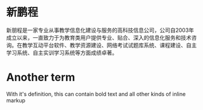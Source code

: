 # 新鹏程

新朋程是一家专业从事教学信息化建设与服务的高科技信息公司，公司自2003年成立以来，一直致力于为教育类用户提供专业、贴合、深入的信息化服务和技术咨询。在教学互动平台软件、教学资源建设、网络考试试题库系统、课程建设、自主学习系统、自主实训学习系统等方面成绩卓著。

# Another term

With it's definition, this can contain bold text and all other kinds of inline markup

# 

